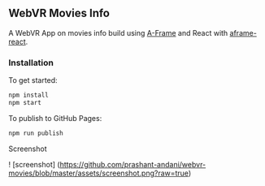 ## WebVR Movies Info

A WebVR App on movies info build using
[A-Frame](https://aframe.io) and React with
[aframe-react](https://github.com/ngokevin/aframe-react).



### Installation

To get started:

```bash
npm install
npm start
```

To publish to GitHub Pages:

```bash
npm run publish
```

Screenshot

! [screenshot] (https://github.com/prashant-andani/webvr-movies/blob/master/assets/screenshot.png?raw=true)
